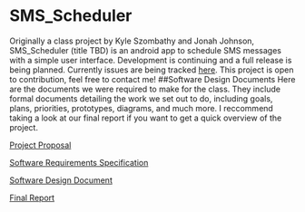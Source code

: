 # SMS_Scheduler
Originally a class project by Kyle Szombathy and Jonah Johnson, SMS_Scheduler (title TBD) is an android app to schedule SMS messages with a simple user interface. Development is continuing and a full release is being planned. 
Currently issues are being tracked [here](smsscheduler.myjetbrains.com). This project is open to contribution, feel free to contact me!
##Software Design Documents
Here are the documents we were required to make for the class. They include formal documents detailing the work we set out to do, including goals, plans, priorities, prototypes, diagrams, and much more. I reccommend taking a look at our final report if you want to get a quick overview of the project.

[Project Proposal](https://docs.google.com/document/d/1efzTsEw1inr2mXrxXwuoVNOFE59F9Sk-FUQuUHFvvyw/edit?usp=sharing)

[Software Requirements Specification](https://docs.google.com/document/d/1daLjtKMLiuih_huSBqRAsDTB8EQWL7X6eT3G8d3-O7s/edit?usp=sharing)

[Software Design Document](https://docs.google.com/document/d/1yvRWUUnNm5BNZx5caEsiW9ZuqBMA9uo7byBH4kzL020/edit?usp=sharing)

[Final Report](https://drive.google.com/file/d/0B4ela-k3pZerYzd0emFLb1VJOVk/view?usp=sharing)
